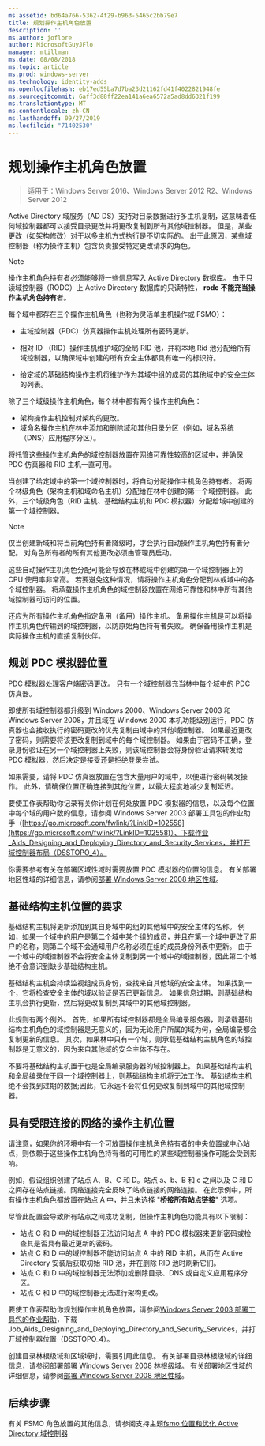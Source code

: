 ```yaml
---
ms.assetid: bd64a766-5362-4f29-b963-5465c2bb79e7
title: 规划操作主机角色放置
description: ''
ms.author: joflore
author: MicrosoftGuyJFlo
manager: mtillman
ms.date: 08/08/2018
ms.topic: article
ms.prod: windows-server
ms.technology: identity-adds
ms.openlocfilehash: eb17ed55ba7d7ba23d21162fd41f4022821948fe
ms.sourcegitcommit: 6aff3d88ff22ea141a6ea6572a5ad8dd6321f199
ms.translationtype: MT
ms.contentlocale: zh-CN
ms.lasthandoff: 09/27/2019
ms.locfileid: "71402530"
---
```

# <a name="planning-operations-master-role-placement"></a>规划操作主机角色放置

>适用于：Windows Server 2016、Windows Server 2012 R2、Windows Server 2012

Active Directory 域服务（AD DS）支持对目录数据进行多主机复制，这意味着任何域控制器都可以接受目录更改并将更改复制到所有其他域控制器。 但是，某些更改（如架构修改）对于以多主机方式执行是不切实际的。 出于此原因，某些域控制器（称为操作主机）包含负责接受特定更改请求的角色。  
  
> [!NOTE]  
> 操作主机角色持有者必须能够将一些信息写入 Active Directory 数据库。 由于只读域控制器（RODC）上 Active Directory 数据库的只读特性， **rodc 不能充当操作主机角色持有**者。  
  
每个域中都存在三个操作主机角色（也称为灵活单主机操作或 FSMO）：  
  
- 主域控制器（PDC）仿真器操作主机处理所有密码更新。  

- 相对 ID （RID）操作主机维护域的全局 RID 池，并将本地 Rid 池分配给所有域控制器，以确保域中创建的所有安全主体都具有唯一的标识符。  
- 给定域的基础结构操作主机将维护作为其域中组的成员的其他域中的安全主体的列表。  

除了三个域级操作主机角色，每个林中都有两个操作主机角色：  
  
- 架构操作主机控制对架构的更改。  
- 域命名操作主机在林中添加和删除域和其他目录分区（例如，域名系统（DNS）应用程序分区）。  
  
将托管这些操作主机角色的域控制器放置在网络可靠性较高的区域中，并确保 PDC 仿真器和 RID 主机一直可用。  
  
当创建了给定域中的第一个域控制器时，将自动分配操作主机角色持有者。 将两个林级角色（架构主机和域命名主机）分配给在林中创建的第一个域控制器。 此外，三个域级角色（RID 主机、基础结构主机和 PDC 模拟器）分配给域中创建的第一个域控制器。  
  
> [!NOTE]  
> 仅当创建新域和将当前角色持有者降级时，才会执行自动操作主机角色持有者分配。 对角色所有者的所有其他更改必须由管理员启动。  
  
这些自动操作主机角色分配可能会导致在林或域中创建的第一个域控制器上的 CPU 使用率非常高。 若要避免这种情况，请将操作主机角色分配到林或域中的各个域控制器。 将承载操作主机角色的域控制器放置在网络可靠性和林中所有其他域控制器可访问的位置。  
  
还应为所有操作主机角色指定备用（备用）操作主机。 备用操作主机是可以将操作主机角色传输到的域控制器，以防原始角色持有者失败。 确保备用操作主机是实际操作主机的直接复制伙伴。  
  
## <a name="planning-the-pdc-emulator-placement"></a>规划 PDC 模拟器位置

PDC 模拟器处理客户端密码更改。 只有一个域控制器充当林中每个域中的 PDC 仿真器。  
  
即使所有域控制器都升级到 Windows 2000、Windows Server 2003 和 Windows Server 2008，并且域在 Windows 2000 本机功能级别运行，PDC 仿真器也会接收执行的密码更改的优先复制由域中的其他域控制器。 如果最近更改了密码，则需要将该更改复制到域中的每个域控制器。 如果由于密码不正确，登录身份验证在另一个域控制器上失败，则该域控制器会将身份验证请求转发给 PDC 模拟器，然后决定是接受还是拒绝登录尝试。  
  
如果需要，请将 PDC 仿真器放置在包含大量用户的域中，以便进行密码转发操作。 此外，请确保位置正确连接到其他位置，以最大程度地减少复制延迟。  
  
要使工作表帮助你记录有关你计划在何处放置 PDC 模拟器的信息，以及每个位置中每个域的用户数的信息，请参阅 Windows Server 2003 部署工具包的作业助手（[https://go.microsoft.com/fwlink/?LinkID=102558](https://go.microsoft.com/fwlink/?LinkID=102558)）、下载作业_Aids_Designing_and_Deploying_Directory_and_Security_Services，并打开域控制器布局（DSSTOPO_4）。  
  
你需要参考有关在部署区域性域时需要放置 PDC 模拟器的位置的信息。 有关部署地区性域的详细信息，请参阅[部署 Windows Server 2008 地区性域](https://technet.microsoft.com/library/cc755118.aspx)。  
  
## <a name="requirements-for-infrastructure-master-placement"></a>基础结构主机位置的要求  

基础结构主机将更新添加到其自身域中的组的其他域中的安全主体的名称。 例如，如果一个域中的用户是第二个域中某个组的成员，并且在第一个域中更改了用户的名称，则第二个域不会通知用户名称必须在组的成员身份列表中更新。 由于一个域中的域控制器不会将安全主体复制到另一个域中的域控制器，因此第二个域绝不会意识到缺少基础结构主机。  
  
基础结构主机会持续监视组成员身份，查找来自其他域的安全主体。 如果找到一个，它将检查安全主体的域以验证是否已更新信息。 如果信息过期，则基础结构主机会执行更新，然后将更改复制到其域中的其他域控制器。  
  
此规则有两个例外。 首先，如果所有域控制器都是全局编录服务器，则承载基础结构主机角色的域控制器是无意义的，因为无论用户所属的域为何，全局编录都会复制更新的信息。 其次，如果林中只有一个域，则承载基础结构主机角色的域控制器是无意义的，因为来自其他域的安全主体不存在。  
  
不要将基础结构主机置于也是全局编录服务器的域控制器上。 如果基础结构主机和全局编录位于同一个域控制器上，则基础结构主机将无法工作。 基础结构主机绝不会找到过期的数据;因此，它永远不会将任何更改复制到域中的其他域控制器。  
  
## <a name="operations-master-placement-for-networks-with-limited-connectivity"></a>具有受限连接的网络的操作主机位置

请注意，如果你的环境中有一个可放置操作主机角色持有者的中央位置或中心站点，则依赖于这些操作主机角色持有者的可用性的某些域控制器操作可能会受到影响。  
  
例如，假设组织创建了站点 A、B、C 和 D。站点 a、b、B 和 c 之间以及 C 和 D 之间存在站点链接。网络连接完全反映了站点链接的网络连接。 在此示例中，所有操作主机角色都放置在站点 A 中，并且未选择 "**桥接所有站点链接**" 选项。  
  
尽管此配置会导致所有站点之间成功复制，但操作主机角色功能具有以下限制：  
  
- 站点 C 和 D 中的域控制器无法访问站点 A 中的 PDC 模拟器来更新密码或检查其是否具有最近更新的密码。  
- 站点 C 和 D 中的域控制器不能访问站点 A 中的 RID 主机，从而在 Active Directory 安装后获取初始 RID 池，并在删除 RID 池时刷新它们。  
- 站点 C 和 D 中的域控制器无法添加或删除目录、DNS 或自定义应用程序分区。  
- 站点 C 和 D 中的域控制器无法进行架构更改。  
  
要使工作表帮助你规划操作主机角色放置，请参阅[Windows Server 2003 部署工具包的作业帮助](https://go.microsoft.com/fwlink/?LinkID=102558)，下载 Job_Aids_Designing_and_Deploying_Directory_and_Security_Services，并打开域控制器位置（DSSTOPO_4）。  
  
创建目录林根级域和区域域时，需要引用此信息。 有关部署目录林根级域的详细信息，请参阅部署[部署 Windows Server 2008 林根级域](https://technet.microsoft.com/library/cc731174.aspx)。 有关部署地区性域的详细信息，请参阅[部署 Windows Server 2008 地区性域](https://technet.microsoft.com/library/cc755118.aspx)。  

## <a name="next-steps"></a>后续步骤

有关 FSMO 角色放置的其他信息，请参阅支持主题[fsmo 位置和优化 Active Directory 域控制器](https://support.microsoft.com/help/223346)
